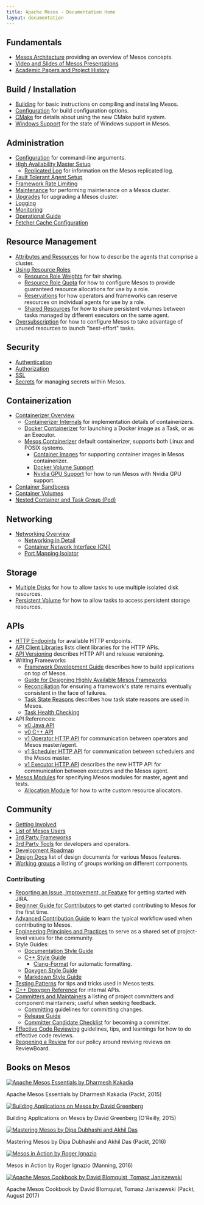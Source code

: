 ```yaml
---
title: Apache Mesos - Documentation Home
layout: documentation
---
```


## Fundamentals
* [Mesos Architecture](architecture.md) providing an overview of Mesos concepts.
* [Video and Slides of Mesos Presentations](presentations.md)
* [Academic Papers and Project History](https://www.usenix.org/conference/nsdi11/mesos-platform-fine-grained-resource-sharing-data-center)

## Build / Installation
* [Building](building.md) for basic instructions on compiling and installing Mesos.
* [Configuration](configuration.md) for build configuration options.
* [CMake](cmake.md) for details about using the new CMake build system.
* [Windows Support](windows.md) for the state of Windows support in Mesos.

## Administration
* [Configuration](configuration.md) for command-line arguments.
* [High Availability Master Setup](high-availability.md)
  * [Replicated Log](replicated-log-internals.md) for information on the Mesos replicated log.
* [Fault Tolerant Agent Setup](agent-recovery.md)
* [Framework Rate Limiting](framework-rate-limiting.md)
* [Maintenance](maintenance.md) for performing maintenance on a Mesos cluster.
* [Upgrades](upgrades.md) for upgrading a Mesos cluster.
* [Logging](logging.md)
* [Monitoring](monitoring.md)
* [Operational Guide](operational-guide.md)
* [Fetcher Cache Configuration](fetcher.md)

## Resource Management
* [Attributes and Resources](attributes-resources.md) for how to describe the agents that comprise a cluster.
* [Using Resource Roles](roles.md)
  * [Resource Role Weights](weights.md) for fair sharing.
  * [Resource Role Quota](quota.md) for how to configure Mesos to provide guaranteed resource allocations for use by a role.
  * [Reservations](reservation.md) for how operators and frameworks can reserve resources on individual agents for use by a role.
  * [Shared Resources](shared-resources.md) for how to share persistent volumes between tasks managed by different executors on the same agent.
* [Oversubscription](oversubscription.md) for how to configure Mesos to take advantage of unused resources to launch "best-effort" tasks.

## Security
* [Authentication](authentication.md)
* [Authorization](authorization.md)
* [SSL](ssl.md)
* [Secrets](secrets.md) for managing secrets within Mesos.

## Containerization
* [Containerizer Overview](containerizers.md)
  * [Containerizer Internals](containerizer-internals.md) for implementation details of containerizers.
  * [Docker Containerizer](docker-containerizer.md) for launching a Docker image as a Task, or as an Executor.
  * [Mesos Containerizer](mesos-containerizer.md) default containerizer, supports both Linux and POSIX systems.
    * [Container Images](container-image.md) for supporting container images in Mesos containerizer.
    * [Docker Volume Support](isolators/docker-volume.md)
    * [Nvidia GPU Support](gpu-support.md) for how to run Mesos with Nvidia GPU support.
* [Container Sandboxes](sandbox.md)
* [Container Volumes](container-volume.md)
* [Nested Container and Task Group (Pod)](nested-container-and-task-group.md)

## Networking
* [Networking Overview](networking.md)
  * [Networking in Detail](networking-for-mesos-managed-containers.md)
  * [Container Network Interface (CNI)](cni.md)
  * [Port Mapping Isolator](isolators/network-port-mapping.md)

## Storage
* [Multiple Disks](multiple-disk.md) for how to allow tasks to use multiple isolated disk resources.
* [Persistent Volume](persistent-volume.md) for how to allow tasks to access persistent storage resources.

## APIs
* [HTTP Endpoints](endpoints/) for available HTTP endpoints.
* [API Client Libraries](api-client-libraries.md) lists client libraries for the HTTP APIs.
* [API Versioning](versioning.md) describes HTTP API and release versioning.
* Writing Frameworks
  * [Framework Development Guide](app-framework-development-guide.md) describes how to build applications on top of Mesos.
  * [Guide for Designing Highly Available Mesos Frameworks](high-availability-framework-guide.md)
  * [Reconciliation](reconciliation.md) for ensuring a framework's state remains eventually consistent in the face of failures.
  * [Task State Reasons](task-state-reasons.md) describes how task state reasons are used in Mesos.
  * [Task Health Checking](health-checks.md)
* API References:
  * [v0 Java API](/api/latest/java/)
  * [v0 C++ API](/api/latest/c++/namespacemesos.html)
  * [v1 Operator HTTP API](operator-http-api.md) for communication between operators and Mesos master/agent.
  * [v1 Scheduler HTTP API](scheduler-http-api.md) for communication between schedulers and the Mesos master.
  * [v1 Executor HTTP API](executor-http-api.md) describes the new HTTP API for communication between executors and the Mesos agent.
* [Mesos Modules](modules.md) for specifying Mesos modules for master, agent and tests.
  * [Allocation Module](allocation-module.md) for how to write custom resource allocators.

## Community
* [Getting Involved](/community/)
* [List of Mesos Users](powered-by-mesos.md)
* [3rd Party Frameworks](frameworks.md)
* [3rd Party Tools](tools.md) for developers and operators.
* [Development Roadmap](roadmap.md)
* [Design Docs](design-docs.md) list of design documents for various Mesos features.
* [Working groups](working-groups.md) a listing of groups working on different components.

### Contributing
* [Reporting an Issue, Improvement, or Feature](reporting-an-issue.md) for getting started with JIRA.
* [Beginner Guide for Contributors](beginner-contribution.md) to get started contributing to Mesos for the first time.
* [Advanced Contribution Guide](advanced-contribution.md) to learn the typical workflow used when contributing to Mesos.
* [Engineering Principles and Practices](engineering-principles-and-practices.md) to serve as a shared set of project-level values for the community.
* Style Guides:
  * [Documentation Style Guide](documentation-guide.md)
  * [C++ Style Guide](c++-style-guide.md)
    * [Clang-Format](clang-format.md) for automatic formatting.
  * [Doxygen Style Guide](doxygen-style-guide.md)
  * [Markdown Style Guide](markdown-style-guide.md)
* [Testing Patterns](testing-patterns.md) for tips and tricks used in Mesos tests.
* [C++ Doxygen Reference](/api/latest/c++/) for internal APIs.
* [Committers and Maintainers](committers.md) a listing of project committers and component maintainers; useful when seeking feedback.
  * [Committing](committing.md) guidelines for committing changes.
  * [Release Guide](release-guide.md)
  * [Committer Candidate Checklist](committer-candidate-checklist.md) for becoming a committer.
* [Effective Code Reviewing](effective-code-reviewing.md) guidelines, tips, and learnings for how to do effective code reviews.
* [Reopening a Review](reopening-reviews.md) for our policy around reviving reviews on ReviewBoard.

## Books on Mesos

<div class="row">
  <div class="col-xs-6 col-md-4">
    <a href="https://www.packtpub.com/big-data-and-business-intelligence/apache-mesos-essentials" class="thumbnail">
      <img src="https://www.packtpub.com/sites/default/files/9781783288762.png" alt="Apache Mesos Essentials by Dharmesh Kakadia">
    </a>
    <p class="text-center">Apache Mesos Essentials by Dharmesh Kakadia (Packt, 2015)</p>
  </div>
  <div class="col-xs-6 col-md-4">
    <a href="http://shop.oreilly.com/product/0636920039952.do" class="thumbnail">
      <img src="http://akamaicovers.oreilly.com/images/0636920039952/lrg.jpg" alt="Building Applications on Mesos by David Greenberg">
    </a>
    <p class="text-center">Building Applications on Mesos by David Greenberg (O'Reilly, 2015)</p>
  </div>
  <div class="col-xs-6 col-md-4">
    <a href="https://www.packtpub.com/big-data-and-business-intelligence/mastering-mesos" class="thumbnail">
      <img src="https://www.packtpub.com/sites/default/files/6249OS_5186%20Mastering%20Mesos.jpg" alt="Mastering Mesos by Dipa Dubhashi and Akhil Das">
    </a>
    <p class="text-center">Mastering Mesos by Dipa Dubhashi and Akhil Das (Packt, 2016)</p>
  </div>
  <div class="col-xs-6 col-md-4">
    <a href="https://www.manning.com/books/mesos-in-action" class="thumbnail">
      <img src="https://images.manning.com/255/340/resize/book/d/62f5c9b-0946-4569-ad50-ffdb84876ddc/Ignazio-Mesos-HI.png" alt="Mesos in Action by Roger Ignazio">
    </a>
    <p class="text-center">Mesos in Action by Roger Ignazio (Manning, 2016)</p>
  </div>
  <div class="col-xs-6 col-md-4">
    <a href="https://www.packtpub.com/big-data-and-business-intelligence/apache-mesos-cookbook" class="thumbnail">
      <img src="https://d255esdrn735hr.cloudfront.net/sites/default/files/imagecache/ppv4_main_book_cover/9781785884627.png" alt="Apache Mesos Cookbook by David Blomquist, Tomasz Janiszewski">
    </a>
    <p class="text-center">Apache Mesos Cookbook by David Blomquist, Tomasz Janiszewski (Packt, August 2017)</p>
  </div>
</div>
